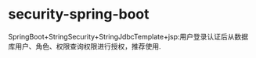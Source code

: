 # security-spring-boot
SpringBoot+StringSecurity+StringJdbcTemplate+jsp:用户登录认证后从数据库用户、角色、权限查询权限进行授权，推荐使用.
